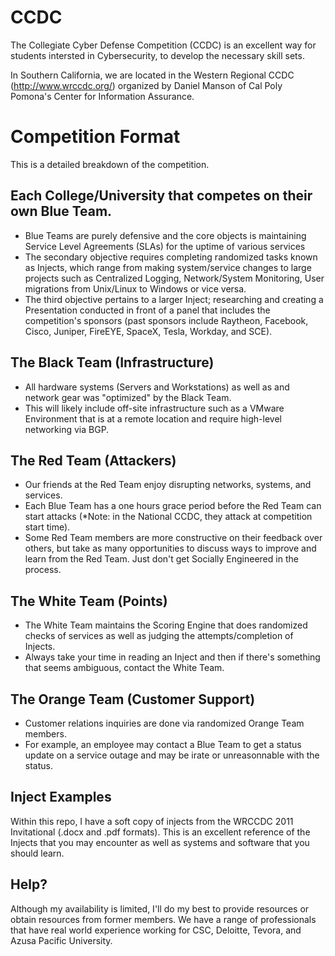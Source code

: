 # CCDC

The Collegiate Cyber Defense Competition (CCDC) is an excellent way for students
intersted in Cybersecurity, to develop the necessary skill sets. 

In Southern California, we are located in the Western Regional CCDC (http://www.wrccdc.org/)
organized by Daniel Manson of Cal Poly Pomona's Center for Information Assurance. 

# Competition Format

This is a detailed breakdown of the competition. 

## Each College/University that competes on their own Blue Team. 
- Blue Teams are purely defensive and the core objects is maintaining
Service Level Agreements (SLAs) for the uptime of various services
- The secondary objective requires completing randomized tasks known as
Injects, which range from making system/service changes to large projects
such as Centralized Logging, Network/System Monitoring, User migrations 
from Unix/Linux to Windows or vice versa. 
- The third objective pertains to a larger Inject; researching and 
creating a Presentation conducted in front of a panel that includes 
the competition's sponsors (past sponsors include Raytheon, Facebook, Cisco,
Juniper, FireEYE, SpaceX, Tesla, Workday, and SCE). 

## The Black Team (Infrastructure)
- All hardware systems (Servers and Workstations) as well as and network gear 
was "optimized" by the Black Team.
- This will likely include off-site infrastructure such as a VMware
Environment that is at a remote location and require high-level networking
via BGP. 

## The Red Team (Attackers)
- Our friends at the Red Team enjoy disrupting networks, systems, and services.
- Each Blue Team has a one hours grace period before the Red Team can start
attacks (*Note: in the National CCDC, they attack at competition start time). 
- Some Red Team members are more constructive on their feedback over others,
but take as many opportunities to discuss ways to improve and learn from the
Red Team. Just don't get Socially Engineered in the process. 

## The White Team (Points)
- The White Team maintains the Scoring Engine that does randomized checks of 
services as well as judging the attempts/completion of Injects. 
- Always take your time in reading an Inject and then if there's something that
seems ambiguous, contact the White Team. 

## The Orange Team (Customer Support)
- Customer relations inquiries are done via randomized Orange Team members.
- For example, an employee may contact a Blue Team to get a status update on a
service outage and may be irate or unreasonnable with the status.

## Inject Examples
Within this repo, I have a soft copy of injects from the WRCCDC 2011 Invitational (.docx and .pdf formats). This is an excellent reference of the Injects that you may encounter as well as systems and software that you should learn. 

## Help? 
Although my availability is limited, I'll do my best to provide resources or obtain resources from former members. We have a range of professionals that have real world experience working for CSC, Deloitte, Tevora, and Azusa Pacific University. 

